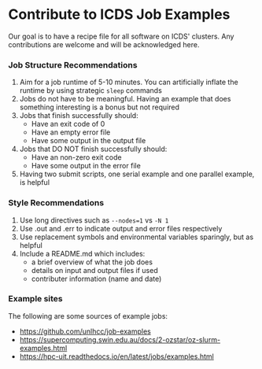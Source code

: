 # Contribute to ICDS Job Examples

Our goal is to have a recipe file for all software on ICDS' clusters. Any contributions are welcome and will be acknowledged here.

### Job Structure Recommendations

1. Aim for a job runtime of 5-10 minutes. You can artificially inflate the runtime by using strategic  `sleep` commands
2. Jobs do not have to be meaningful. Having an example that does something interesting is a bonus but not required
3. Jobs that finish successfully should:
    - Have an exit code of 0
    - Have an empty error file
    - Have some output in the output file
3. Jobs that DO NOT finish successfully should:
    - Have an non-zero exit code
    - Have some output in the error file
4. Having two submit scripts, one serial example and one parallel example, is helpful

### Style Recommendations

1. Use long directives such as `--nodes=1` vs `-N 1`
2. Use .out and .err to indicate output and error files respectively
3. Use replacement symbols and environmental variables sparingly, but as helpful
4. Include a README.md which includes:
    - a brief overview of what the job does
    - details on input and output files if used
    - contributer information (name and date)

### Example sites

The following are some sources of example jobs:
 - https://github.com/unlhcc/job-examples
 - https://supercomputing.swin.edu.au/docs/2-ozstar/oz-slurm-examples.html
 - https://hpc-uit.readthedocs.io/en/latest/jobs/examples.html
